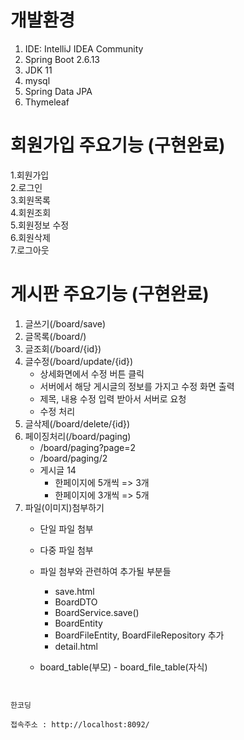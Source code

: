 # 개발환경
1. IDE: IntelliJ IDEA Community
2. Spring Boot 2.6.13 
3. JDK 11
4. mysql
5. Spring Data JPA
6. Thymeleaf

# 회원가입 주요기능 (구현완료)
1.회원가입<br>
2.로그인<br>
3.회원목록<br>
4.회원조회<br>
5.회원정보 수정<br>
6.회원삭제<br>
7.로그아웃<br>

# 게시판 주요기능 (구현완료)
1. 글쓰기(/board/save)
2. 글목록(/board/)
3. 글조회(/board/{id})
4. 글수정(/board/update/{id})
    - 상세화면에서 수정 버튼 클릭 
    - 서버에서 해당 게시글의 정보를 가지고 수정 화면 출력 
    - 제목, 내용 수정 입력 받아서 서버로 요청 
    - 수정 처리 
5. 글삭제(/board/delete/{id})
6. 페이징처리(/board/paging)
    - /board/paging?page=2
    - /board/paging/2
    - 게시글 14
      - 한페이지에 5개씩 => 3개
      - 한페이지에 3개씩 => 5개
7. 파일(이미지)첨부하기 
   - 단일 파일 첨부
   - 다중 파일 첨부
   - 파일 첨부와 관련하여 추가될 부분들  
     - save.html  
     - BoardDTO  
     - BoardService.save()  
     - BoardEntity
     - BoardFileEntity, BoardFileRepository 추가
     - detail.html

    - board_table(부모) - board_file_table(자식)
```


한코딩

접속주소 : http://localhost:8092/
